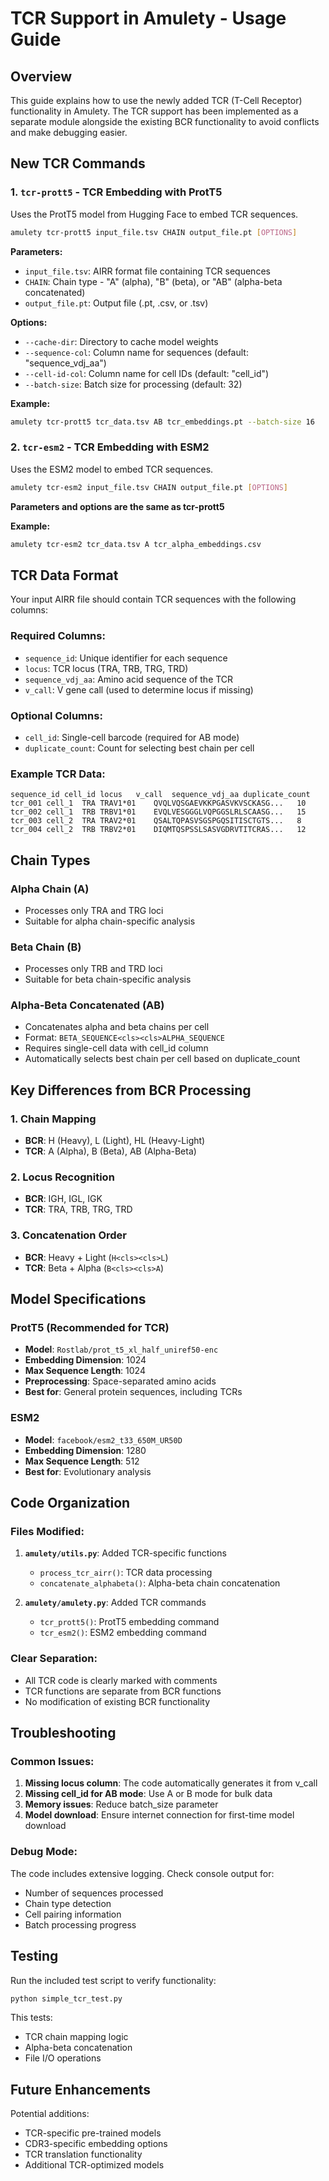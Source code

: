 # TCR Support in Amulety - Usage Guide

## Overview

This guide explains how to use the newly added TCR (T-Cell Receptor) functionality in Amulety. The TCR support has been implemented as a separate module alongside the existing BCR functionality to avoid conflicts and make debugging easier.

## New TCR Commands

### 1. `tcr-prott5` - TCR Embedding with ProtT5

Uses the ProtT5 model from Hugging Face to embed TCR sequences.

```bash
amulety tcr-prott5 input_file.tsv CHAIN output_file.pt [OPTIONS]
```

**Parameters:**
- `input_file.tsv`: AIRR format file containing TCR sequences
- `CHAIN`: Chain type - "A" (alpha), "B" (beta), or "AB" (alpha-beta concatenated)
- `output_file.pt`: Output file (.pt, .csv, or .tsv)

**Options:**
- `--cache-dir`: Directory to cache model weights
- `--sequence-col`: Column name for sequences (default: "sequence_vdj_aa")
- `--cell-id-col`: Column name for cell IDs (default: "cell_id")
- `--batch-size`: Batch size for processing (default: 32)

**Example:**
```bash
amulety tcr-prott5 tcr_data.tsv AB tcr_embeddings.pt --batch-size 16
```

### 2. `tcr-esm2` - TCR Embedding with ESM2

Uses the ESM2 model to embed TCR sequences.

```bash
amulety tcr-esm2 input_file.tsv CHAIN output_file.pt [OPTIONS]
```

**Parameters and options are the same as tcr-prott5**

**Example:**
```bash
amulety tcr-esm2 tcr_data.tsv A tcr_alpha_embeddings.csv
```

## TCR Data Format

Your input AIRR file should contain TCR sequences with the following columns:

### Required Columns:
- `sequence_id`: Unique identifier for each sequence
- `locus`: TCR locus (TRA, TRB, TRG, TRD)
- `sequence_vdj_aa`: Amino acid sequence of the TCR
- `v_call`: V gene call (used to determine locus if missing)

### Optional Columns:
- `cell_id`: Single-cell barcode (required for AB mode)
- `duplicate_count`: Count for selecting best chain per cell

### Example TCR Data:
```
sequence_id	cell_id	locus	v_call	sequence_vdj_aa	duplicate_count
tcr_001	cell_1	TRA	TRAV1*01	QVQLVQSGAEVKKPGASVKVSCKASG...	10
tcr_002	cell_1	TRB	TRBV1*01	EVQLVESGGGLVQPGGSLRLSCAASG...	15
tcr_003	cell_2	TRA	TRAV2*01	QSALTQPASVSGSPGQSITISCTGTS...	8
tcr_004	cell_2	TRB	TRBV2*01	DIQMTQSPSSLSASVGDRVTITCRAS...	12
```

## Chain Types

### Alpha Chain (A)
- Processes only TRA and TRG loci
- Suitable for alpha chain-specific analysis

### Beta Chain (B)
- Processes only TRB and TRD loci
- Suitable for beta chain-specific analysis

### Alpha-Beta Concatenated (AB)
- Concatenates alpha and beta chains per cell
- Format: `BETA_SEQUENCE<cls><cls>ALPHA_SEQUENCE`
- Requires single-cell data with cell_id column
- Automatically selects best chain per cell based on duplicate_count

## Key Differences from BCR Processing

### 1. Chain Mapping
- **BCR**: H (Heavy), L (Light), HL (Heavy-Light)
- **TCR**: A (Alpha), B (Beta), AB (Alpha-Beta)

### 2. Locus Recognition
- **BCR**: IGH, IGL, IGK
- **TCR**: TRA, TRB, TRG, TRD

### 3. Concatenation Order
- **BCR**: Heavy + Light (`H<cls><cls>L`)
- **TCR**: Beta + Alpha (`B<cls><cls>A`)

## Model Specifications

### ProtT5 (Recommended for TCR)
- **Model**: `Rostlab/prot_t5_xl_half_uniref50-enc`
- **Embedding Dimension**: 1024
- **Max Sequence Length**: 1024
- **Preprocessing**: Space-separated amino acids
- **Best for**: General protein sequences, including TCRs

### ESM2
- **Model**: `facebook/esm2_t33_650M_UR50D`
- **Embedding Dimension**: 1280
- **Max Sequence Length**: 512
- **Best for**: Evolutionary analysis

## Code Organization

### Files Modified:
1. **`amulety/utils.py`**: Added TCR-specific functions
   - `process_tcr_airr()`: TCR data processing
   - `concatenate_alphabeta()`: Alpha-beta chain concatenation

2. **`amulety/amulety.py`**: Added TCR commands
   - `tcr_prott5()`: ProtT5 embedding command
   - `tcr_esm2()`: ESM2 embedding command

### Clear Separation:
- All TCR code is clearly marked with comments
- TCR functions are separate from BCR functions
- No modification of existing BCR functionality

## Troubleshooting

### Common Issues:

1. **Missing locus column**: The code automatically generates it from v_call
2. **Missing cell_id for AB mode**: Use A or B mode for bulk data
3. **Memory issues**: Reduce batch_size parameter
4. **Model download**: Ensure internet connection for first-time model download

### Debug Mode:
The code includes extensive logging. Check console output for:
- Number of sequences processed
- Chain type detection
- Cell pairing information
- Batch processing progress

## Testing

Run the included test script to verify functionality:
```bash
python simple_tcr_test.py
```

This tests:
- TCR chain mapping logic
- Alpha-beta concatenation
- File I/O operations

## Future Enhancements

Potential additions:
- TCR-specific pre-trained models
- CDR3-specific embedding options
- TCR translation functionality
- Additional TCR-optimized models
